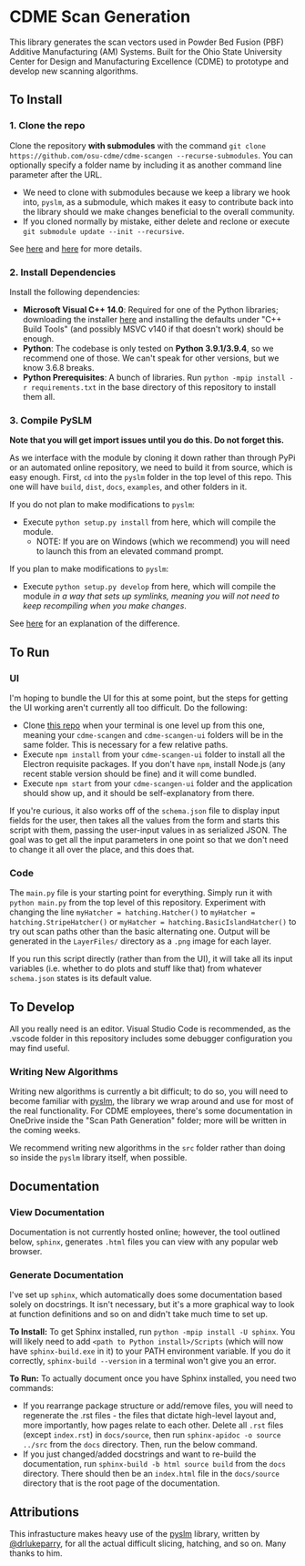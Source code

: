 # CDME Scan Generation

This library generates the scan vectors used in Powder Bed Fusion (PBF) Additive Manufacturing (AM) Systems. Built for the Ohio State University Center for Design and Manufacturing Excellence (CDME) to prototype and develop new scanning algorithms.

## To Install

### 1. Clone the repo 
Clone the repository **with submodules** with the command `git clone https://github.com/osu-cdme/cdme-scangen --recurse-submodules`. You can optionally specify a folder name by including it as another command line parameter after the URL. 
- We need to clone with submodules because we keep a library we hook into, `pyslm`, as a submodule, which makes it easy to contribute back into the library should we make changes beneficial to the overall community.
- If you cloned normally by mistake, either delete and reclone or execute `git submodule update --init --recursive`.

See [here](http://openmetric.org/til/programming/git-pull-with-submodule/) and [here](https://stackoverflow.com/questions/1030169/easy-way-to-pull-latest-of-all-git-submodules) for more details.

### 2. Install Dependencies
Install the following dependencies:

- **Microsoft Visual C++ 14.0**: Required for one of the Python libraries; downloading the installer [here](https://visualstudio.microsoft.com/visual-cpp-build-tools/) and installing the defaults under "C++ Build Tools" (and possibly MSVC v140 if that doesn't work) should be enough.
- **Python**: The codebase is only tested on **Python 3.9.1/3.9.4**, so we recommend one of those. We can't speak for other versions, but we know 3.6.8 breaks. 
- **Python Prerequisites**: A bunch of libraries. Run `python -mpip install -r requirements.txt` in the base directory of this repository to install them all.

### 3. Compile PySLM
**Note that you will get import issues until you do this. Do not forget this.**

As we interface with the module by cloning it down rather than through PyPi or an automated online repository, we need to build it from source, which is easy enough. First, `cd` into the `pyslm` folder in the top level of this repo. This one will have `build`, `dist`, `docs`, `examples`, and other folders in it.

If you do not plan to make modifications to `pyslm`:
-  Execute `python setup.py install` from here, which will compile the module. 
    - NOTE: If you are on Windows (which we recommend) you will need to launch this from an elevated command prompt.

If you plan to make modifications to `pyslm`: 
- Execute `python setup.py develop` from here, which will compile the module *in a way that sets up symlinks, meaning you will not need to keep recompiling when you make changes*. 

See [here](https://stackoverflow.com/questions/19048732/python-setup-py-develop-vs-install) for an explanation of the difference. 

## To Run

### UI
I'm hoping to bundle the UI for this at some point, but the steps for getting the UI working aren't currently all too difficult. Do the following:
- Clone [this repo](https://github.com/osu-cdme/cdme-scangen-ui) when your terminal is one level up from this one, meaning your `cdme-scangen` and `cdme-scangen-ui` folders will be in the same folder. This is necessary for a few relative paths.
- Execute `npm install` from your `cdme-scangen-ui` folder to install all the Electron requisite packages. If you don't have `npm`, install Node.js (any recent stable version should be fine) and it will come bundled.
- Execute `npm start` from your `cdme-scangen-ui` folder and the application should show up, and it should be self-explanatory from there. 

If you're curious, it also works off of the `schema.json` file to display input fields for the user, then takes all the values from the form and starts this script with them, passing the user-input values in as serialized JSON. The goal was to get all the input parameters in one point so that we don't need to change it all over the place, and this does that. 

### Code
The `main.py` file is your starting point for everything. Simply run it with `python main.py` from the top level of this repository. Experiment with changing the line `myHatcher = hatching.Hatcher()` to `myHatcher = hatching.StripeHatcher()` or `myHatcher = hatching.BasicIslandHatcher()` to try out scan paths other than the basic alternating one. Output will be generated in the `LayerFiles/` directory as a `.png` image for each layer.

If you run this script directly (rather than from the UI), it will take all its input variables (i.e. whether to do plots and stuff like that) from whatever `schema.json` states is its default value.

## To Develop
All you really need is an editor. Visual Studio Code is recommended, as the .vscode folder in this repository includes some debugger configuration you may find useful. 

### Writing New Algorithms
Writing new algorithms is currently a bit difficult; to do so, you will need to become familiar with [pyslm](https://github.com/drlukeparry/pyslm), the library we wrap around and use for most of the real functionality. For CDME employees, there's some documentation in OneDrive inside the "Scan Path Generation" folder; more will be written in the coming weeks. 

We recommend writing new algorithms in the `src` folder rather than doing so inside the `pyslm` library itself, when possible. 

## Documentation

### View Documentation
Documentation is not currently hosted online; however, the tool outlined below, `sphinx`, generates `.html` files you can view with any popular web browser.

### Generate Documentation
I've set up `sphinx`, which automatically does some documentation based solely on docstrings. It isn't necessary, but it's a more graphical way to look at function definitions and so on and didn't take much time to set up. 

**To Install:** To get Sphinx installed, run `python -mpip install -U sphinx`. You will likely need to add `<path to Python install>/Scripts` (which will now have `sphinx-build.exe` in it) to your PATH environment variable. If you do it correctly, `sphinx-build --version` in a terminal won't give you an error.

**To Run:** To actually document once you have Sphinx installed, you need two commands: 
- If you rearrange package structure or add/remove files, you will need to regenerate the .rst files - the files that dictate high-level layout and, more importantly, how pages relate to each other. Delete all `.rst` files (except `index.rst`) in `docs/source`, then run `sphinx-apidoc -o source ../src` from the `docs` directory. Then, run the below command.
- If you just changed/added docstrings and want to re-build the documentation, run `sphinx-build -b html source build` from the `docs` directory. There should then be an `index.html` file in the `docs/source` directory that is the root page of the documentation. 

## Attributions

This infrastucture makes heavy use of the [pyslm](https://github.com/drlukeparry/pyslm/) library, written by [@drlukeparry](https://github.com/drlukeparry), for all the actual difficult slicing, hatching, and so on. Many thanks to him. 
